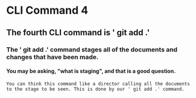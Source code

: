 # CLI Command 4

## The fourth CLI command is ' git add .'

### The ' git add .' command stages all of the documents and changes that have been made.

#### You may be asking, "what is staging", and that is a good question. 
    You can think this command like a director calling all the documents to the stage to be seen. This is done by our ' git add .' command. 